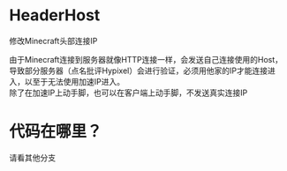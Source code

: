 # HeaderHost
修改Minecraft头部连接IP

由于Minecraft连接到服务器就像HTTP连接一样，会发送自己连接使用的Host，导致部分服务器（点名批评Hypixel）会进行验证，必须用他家的IP才能连接进入，以至于无法使用加速IP进入。  
除了在加速IP上动手脚，也可以在客户端上动手脚，不发送真实连接IP

# 代码在哪里？
请看其他分支